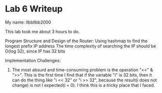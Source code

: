 Lab 6 Writeup
=============

My name: llbbllbb2000

This lab took me about 3 hours to do.

Program Structure and Design of the Router:
Using hashmap to find the longest prefix IP address
The time complexity of searching the IP should be O(log 32), since IP has 32 bits

Implementation Challenges:
1. The most absurd and time-consuming problem is the operation "<<" & ">>".
This is the first time I find that if the variable "i" is 32 bits, then it can do the thing like "i << 32" or "i >> 32", because the result(i does not change) is not I expected(i = 0). I think this is a tricky place that I faced.
